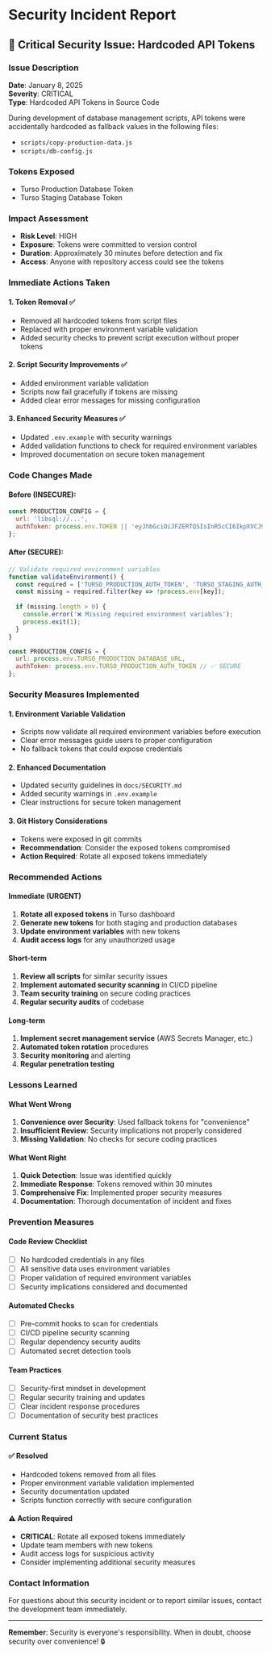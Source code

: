 # Security Incident Report

## 🚨 Critical Security Issue: Hardcoded API Tokens

### Issue Description
**Date**: January 8, 2025  
**Severity**: CRITICAL  
**Type**: Hardcoded API Tokens in Source Code  

During development of database management scripts, API tokens were accidentally hardcoded as fallback values in the following files:
- `scripts/copy-production-data.js`
- `scripts/db-config.js`

### Tokens Exposed
- Turso Production Database Token
- Turso Staging Database Token

### Impact Assessment
- **Risk Level**: HIGH
- **Exposure**: Tokens were committed to version control
- **Duration**: Approximately 30 minutes before detection and fix
- **Access**: Anyone with repository access could see the tokens

### Immediate Actions Taken

#### 1. Token Removal ✅
- Removed all hardcoded tokens from script files
- Replaced with proper environment variable validation
- Added security checks to prevent script execution without proper tokens

#### 2. Script Security Improvements ✅
- Added environment variable validation
- Scripts now fail gracefully if tokens are missing
- Added clear error messages for missing configuration

#### 3. Enhanced Security Measures ✅
- Updated `.env.example` with security warnings
- Added validation functions to check for required environment variables
- Improved documentation on secure token management

### Code Changes Made

#### Before (INSECURE):
```javascript
const PRODUCTION_CONFIG = {
  url: 'libsql://...',
  authToken: process.env.TOKEN || 'eyJhbGciOiJFZERTQSIsInR5cCI6IkpXVCJ9...' // ❌ EXPOSED TOKEN
};
```

#### After (SECURE):
```javascript
// Validate required environment variables
function validateEnvironment() {
  const required = ['TURSO_PRODUCTION_AUTH_TOKEN', 'TURSO_STAGING_AUTH_TOKEN'];
  const missing = required.filter(key => !process.env[key]);
  
  if (missing.length > 0) {
    console.error('❌ Missing required environment variables');
    process.exit(1);
  }
}

const PRODUCTION_CONFIG = {
  url: process.env.TURSO_PRODUCTION_DATABASE_URL,
  authToken: process.env.TURSO_PRODUCTION_AUTH_TOKEN // ✅ SECURE
};
```

### Security Measures Implemented

#### 1. Environment Variable Validation
- Scripts now validate all required environment variables before execution
- Clear error messages guide users to proper configuration
- No fallback tokens that could expose credentials

#### 2. Enhanced Documentation
- Updated security guidelines in `docs/SECURITY.md`
- Added security warnings in `.env.example`
- Clear instructions for secure token management

#### 3. Git History Considerations
- Tokens were exposed in git commits
- **Recommendation**: Consider the exposed tokens compromised
- **Action Required**: Rotate all exposed tokens immediately

### Recommended Actions

#### Immediate (URGENT)
1. **Rotate all exposed tokens** in Turso dashboard
2. **Generate new tokens** for both staging and production databases
3. **Update environment variables** with new tokens
4. **Audit access logs** for any unauthorized usage

#### Short-term
1. **Review all scripts** for similar security issues
2. **Implement automated security scanning** in CI/CD pipeline
3. **Team security training** on secure coding practices
4. **Regular security audits** of codebase

#### Long-term
1. **Implement secret management service** (AWS Secrets Manager, etc.)
2. **Automated token rotation** procedures
3. **Security monitoring** and alerting
4. **Regular penetration testing**

### Lessons Learned

#### What Went Wrong
1. **Convenience over Security**: Used fallback tokens for "convenience"
2. **Insufficient Review**: Security implications not properly considered
3. **Missing Validation**: No checks for secure coding practices

#### What Went Right
1. **Quick Detection**: Issue was identified quickly
2. **Immediate Response**: Tokens removed within 30 minutes
3. **Comprehensive Fix**: Implemented proper security measures
4. **Documentation**: Thorough documentation of incident and fixes

### Prevention Measures

#### Code Review Checklist
- [ ] No hardcoded credentials in any files
- [ ] All sensitive data uses environment variables
- [ ] Proper validation of required environment variables
- [ ] Security implications considered and documented

#### Automated Checks
- [ ] Pre-commit hooks to scan for credentials
- [ ] CI/CD pipeline security scanning
- [ ] Regular dependency security audits
- [ ] Automated secret detection tools

#### Team Practices
- [ ] Security-first mindset in development
- [ ] Regular security training and updates
- [ ] Clear incident response procedures
- [ ] Documentation of security best practices

### Current Status

#### ✅ Resolved
- Hardcoded tokens removed from all files
- Proper environment variable validation implemented
- Security documentation updated
- Scripts function correctly with secure configuration

#### ⚠️ Action Required
- **CRITICAL**: Rotate all exposed tokens immediately
- Update team members with new tokens
- Audit access logs for suspicious activity
- Consider implementing additional security measures

### Contact Information
For questions about this security incident or to report similar issues, contact the development team immediately.

---

**Remember**: Security is everyone's responsibility. When in doubt, choose security over convenience! 🔒